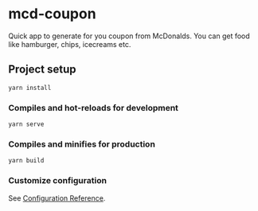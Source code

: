 # mcd-coupon

Quick app to generate for you coupon from McDonalds. You can get food like hamburger, chips, icecreams etc.
## Project setup
```
yarn install
```

### Compiles and hot-reloads for development
```
yarn serve
```

### Compiles and minifies for production
```
yarn build
```

### Customize configuration
See [Configuration Reference](https://cli.vuejs.org/config/).
